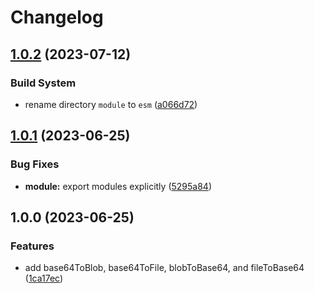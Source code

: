 # Changelog

## [1.0.2](https://github.com/encrypit/file64/compare/v1.0.1...v1.0.2) (2023-07-12)


### Build System

* rename directory `module` to `esm` ([a066d72](https://github.com/encrypit/file64/commit/a066d721d106168bbd6bce386aaeee104278ab17))

## [1.0.1](https://github.com/encrypit/file64/compare/v1.0.0...v1.0.1) (2023-06-25)


### Bug Fixes

* **module:** export modules explicitly ([5295a84](https://github.com/encrypit/file64/commit/5295a8490f677e39f07926ce8bc75758240f66df))

## 1.0.0 (2023-06-25)


### Features

* add base64ToBlob, base64ToFile, blobToBase64, and fileToBase64 ([1ca17ec](https://github.com/encrypit/file64/commit/1ca17ec3d43a2c1d316eabb44127c14e3b14f89f))
